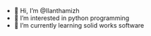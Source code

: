 - 👋 Hi, I’m @Ilanthamizh
- 👀 I’m interested in python programming
- 🌱 I’m currently learning solid works software

<!---
Ilanthamizh/Ilanthamizh is a ✨ special ✨ repository because its `README.md` (this file) appears on your GitHub profile.
You can click the Preview link to take a look at your changes.
--->

